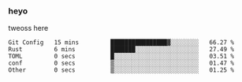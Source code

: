 ### heyo
tweoss here

<!--START_SECTION:waka-->

```text
Git Config   15 mins         ████████████████▓░░░░░░░░   66.27 %
Rust         6 mins          ███████░░░░░░░░░░░░░░░░░░   27.49 %
TOML         0 secs          █░░░░░░░░░░░░░░░░░░░░░░░░   03.51 %
conf         0 secs          ▒░░░░░░░░░░░░░░░░░░░░░░░░   01.47 %
Other        0 secs          ▒░░░░░░░░░░░░░░░░░░░░░░░░   01.25 %
```

<!--END_SECTION:waka-->

<!--
**Tweoss/tweoss** is a ✨ _special_ ✨ repository because its `README.md` (this file) appears on your GitHub profile.

Here are some ideas to get you started:

- 🔭 I’m currently working on ...
- 🌱 I’m currently learning ...
- 👯 I’m looking to collaborate on ...
- 🤔 I’m looking for help with ...
- 💬 Ask me about ...
- 📫 How to reach me: ...
- 😄 Pronouns: ...
- ⚡ Fun fact: ...
-->
